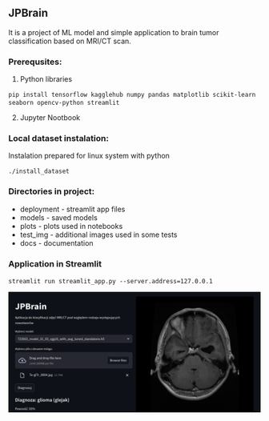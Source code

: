 ## JPBrain

It is a project of ML model and simple application to brain tumor classification based on MRI/CT scan.


### Prerequsites:
1. Python libraries
```
pip install tensorflow kagglehub numpy pandas matplotlib scikit-learn seaborn opencv-python streamlit
```
2. Jupyter  Nootbook

### Local dataset instalation:

Instalation prepared for linux system with python
```
./install_dataset
```
### Directories in project:
- deployment - streamlit app files
- models - saved models
- plots - plots used in notebooks
- test_img - additional images used in some tests
- docs - documentation

### Application in Streamlit

```
streamlit run streamlit_app.py --server.address=127.0.0.1
```
![image](./docs/app.png)


